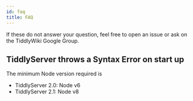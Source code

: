 ```yaml
---
id: faq
title: FAQ
---
```


If these do not answer your question, feel free to open an issue or ask on the TiddlyWiki Google Group.

## TiddlyServer throws a Syntax Error on start up

The minimum Node version required is 

- TiddlyServer 2.0: Node v6
- TiddlyServer 2.1: Node v8
